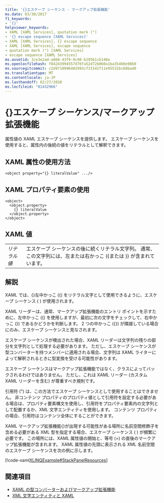 ```yaml
---
title: '{}エスケープ シーケンス - マークアップ拡張機能'
ms.date: 03/30/2017
f1_keywords:
- '{}'
helpviewer_keywords:
- XAML [XAML Services], quotation mark (")
- '{} escape sequence [XAML Services]'
- XAML [XAML Services], {} escape sequence
- XAML [XAML Services], escape sequence
- quotation mark (") [XAML Services]
- escape sequence [XAML Services]
ms.assetid: 3ce3e2ad-a868-43f9-9c98-b29561cb146e
ms.openlocfilehash: f84243994557d76fa52d72b060a1ba35460e98b0
ms.sourcegitcommit: c2d9718996402993cf31541f11e95531bc68bad0
ms.translationtype: MT
ms.contentlocale: ja-JP
ms.lasthandoff: 02/27/2020
ms.locfileid: "81432966"
---
```

# <a name="-escape-sequence--markup-extension"></a>{}エスケープ シーケンス/マークアップ拡張機能

属性値の XAML エスケープ シーケンスを提供します。 エスケープ シーケンスを使用すると、属性内の後続の値をリテラルとして解釈できます。

## <a name="xaml-attribute-usage"></a>XAML 属性の使用方法

```xaml
<object property="{} literalValue" .../>
```

## <a name="xaml-property-element-usage"></a>XAML プロパティ要素の使用

```xaml
<object>
  <object.property>
    {} literalValue
  </object.property>
</object>
```

## <a name="xaml-values"></a>XAML 値

|||
|-|-|
|*リテラル値*|エスケープ シーケンスの後に続くリテラル文字列。 通常、この文字列には、左または右かっこ ({または }) が含まれています。|

## <a name="remarks"></a>解説

XAML では、{}左中かっこ ({) をリテラル文字として使用できるように、エスケープ シーケンス ( ) が使用されます。

XAML リーダーは、通常、マークアップ拡張機能のエントリ ポイントを示すために、左中かっこ ({) を使用しますが、最初に次の文字をチェックして、右中かっこ (}) であるかどうかを判断します。 2 つの中かっこ ({}) が隣接している場合にのみ、エスケープ シーケンスと見なされます。

エスケープ シーケンスが検出された場合、XAML リーダーは文字列の残りの部分を文字列として処理する必要があります。 ただし、エスケープ シーケンスが型コンバーターを持つメンバーに適用される場合、文字列は XAML ライターによって解釈されるときに型変換を受ける可能性があります。

エスケープ シーケンスはマークアップ拡張機能ではなく、クラスによってバックされるわけではありません。 ただし、これは XAML リーダー (カスタム XAML リーダーを含む) が尊重すべき規則です。

引用符 (") は、この方法でエスケープ シーケンスとして使用することはできません。 非コンテンツ プロパティのプロパティ値として引用符を設定する必要がある場合は、プロパティ要素構文を使用し、引用符をプロパティ要素内の文字列として配置するか、XML 文字エンティティを使用します。 コンテンツ プロパティの場合、引用符はコンテンツ全体にすることができます。

XAML マークアップ拡張機能{}が出現する可能性がある場所に名前空間修飾子を含める必要がある XML 型を指定する場合、エスケープ シーケンス ( ) が頻繁に必要です。 この場所には、XAML 属性値の開始と、等号 (=) の直後のマークアップ拡張機能が含まれます。 XAML 属性値の先頭に表示される XML 名前空間のエスケープ シーケンスを次の例に示します。

[!code-xaml[XLINQExample#StackPanelResources](~/samples/snippets/csharp/VS_Snippets_Wpf/XLinqExample/CSharp/Window1.xaml#stackpanelresources)]

## <a name="see-also"></a>関連項目

- [XAML の型コンバーターおよびマークアップ拡張機能](type-converters-and-markup-extensions.md)
- [XML 文字エンティティと XAML](xml-character-entities.md)
